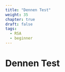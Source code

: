```yaml
---
title: "Dennen Test"
weight: 35
chapter: true
draft: false
tags:
  - RSA
  - beginner
---
```


# Dennen Test

